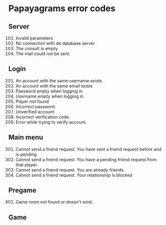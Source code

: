 # Papayagrams error codes

## Server
101. Invalid parameters
102. No connection with de database server
103. The consult is empty
104. The mail could not be sent.

## Login
201. An account with the same username exists
202. An account with the same email exists
203. Password empty when logging in
204. Username empty when logging in
205. Player not found
206. Incorrect password
207. Unverified account
208. Incorrect verification code.
209. Error while trying to verify account.

## Main menu
301. Cannot send a friend request. You have sent a friend request before and is pending
302. Cannot send a friend request. You have a pending friend request from that player.
303. Cannot send a friend request. You are already friends.
304. Cannot send a friend request. Your relationship is blocked

## Pregame
401. Game room not found or doesn't exist.
 

## Game
